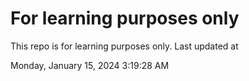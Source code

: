 # For learning purposes only
This repo is for learning purposes only.
Last updated at

Monday, January 15, 2024 3:19:28 AM

